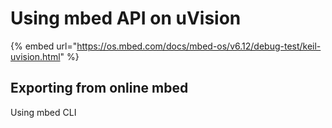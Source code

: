 # Using mbed API on uVision



{% embed url="https://os.mbed.com/docs/mbed-os/v6.12/debug-test/keil-uvision.html" %}



## Exporting from online mbed



Using mbed CLI

